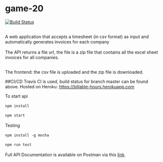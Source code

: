 # game-20
[![Build Status](https://travis-ci.org/Lekky71/billable-hours.svg?branch=master)](https://travis-ci.org/Lekky71/billable-hours)
 
<br/>
A web application that accepts a timesheet (in csv format) as input and automatically generates invoices for each company
<br/>
<br/>
The API returns a file url, the file is a zip file that contains all the excel sheet invoices for all companies.<br/>
<br/>


The frontend: the csv file is uploaded and the zip file is downloaded.<br/>

##CI/CD
Travis CI is used, build status for branch master can be found above. 
Hosted on Heroku: https://billable-hours.herokuapp.com

To start api  
 <br/>
 `npm install` 
 <br/>
 <br/>
`npm start`  
 <br/>
 Testing
  <br/>
  <br/>
 `npm install -g mocha`  
  <br/>
 `npm run test`    
 <br/>
 Full API Documentation is available on Postman via this [link](https://www.getpostman.com/collections/b37852ab8933dcb2420f).
